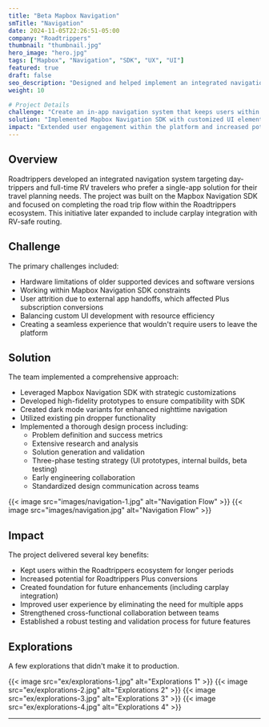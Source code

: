 ```yaml
---
title: "Beta Mapbox Navigation"
smTitle: "Navigation"
date: 2024-11-05T22:26:51-05:00
company: "Roadtrippers"
thumbnail: "thumbnail.jpg"
hero_image: "hero.jpg"
tags: ["Mapbox", "Navigation", "SDK", "UX", "UI"]
featured: true
draft: false
seo_description: "Designed and helped implement an integrated navigation system for Roadtrippers using Mapbox SDK."
weight: 10

# Project Details
challenge: "Create an in-app navigation system that keeps users within the Roadtrippers platform instead of redirecting them to external mapping applications, while working within hardware and SDK constraints."
solution: "Implemented Mapbox Navigation SDK with customized UI elements, including dark mode for night driving, while maintaining a balance between custom features and development resources."
impact: "Extended user engagement within the platform and increased potential for Roadtrippers Plus conversions by eliminating the need to exit to other navigation apps."
---
```


## Overview

Roadtrippers developed an integrated navigation system targeting day-trippers and full-time RV travelers who prefer a single-app solution for their travel planning needs. The project was built on the Mapbox Navigation SDK and focused on completing the road trip flow within the Roadtrippers ecosystem. This initiative later expanded to include carplay integration with RV-safe routing.


## Challenge

The primary challenges included:
- Hardware limitations of older supported devices and software versions
- Working within Mapbox Navigation SDK constraints
- User attrition due to external app handoffs, which affected Plus subscription conversions
- Balancing custom UI development with resource efficiency
- Creating a seamless experience that wouldn't require users to leave the platform

## Solution

The team implemented a comprehensive approach:
- Leveraged Mapbox Navigation SDK with strategic customizations
- Developed high-fidelity prototypes to ensure compatibility with SDK
- Created dark mode variants for enhanced nighttime navigation
- Utilized existing pin dropper functionality
- Implemented a thorough design process including:
  - Problem definition and success metrics
  - Extensive research and analysis
  - Solution generation and validation
  - Three-phase testing strategy (UI prototypes, internal builds, beta testing)
  - Early engineering collaboration
  - Standardized design communication across teams

{{< image src="images/navigation-1.jpg" alt="Navigation Flow" >}}
{{< image src="images/navigation.jpg" alt="Navigation Flow" >}}

## Impact

The project delivered several key benefits:
- Kept users within the Roadtrippers ecosystem for longer periods
- Increased potential for Roadtrippers Plus conversions
- Created foundation for future enhancements (including carplay integration)
- Improved user experience by eliminating the need for multiple apps
- Strengthened cross-functional collaboration between teams
- Established a robust testing and validation process for future features

## Explorations
A few explorations that didn't make it to production.

{{< image src="ex/explorations-1.jpg" alt="Explorations 1" >}}
{{< image src="ex/explorations-2.jpg" alt="Explorations 2" >}}
{{< image src="ex/explorations-3.jpg" alt="Explorations 3" >}}
{{< image src="ex/explorations-4.jpg" alt="Explorations 4" >}}

---